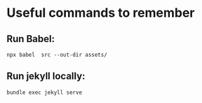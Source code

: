 # Useful commands to remember

## Run Babel:

```
npx babel  src --out-dir assets/
```

## Run jekyll locally:

```
bundle exec jekyll serve
```

